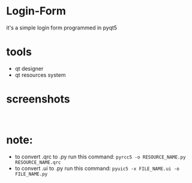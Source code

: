 # Login-Form
  it's a simple login form programmed in pyqt5
 
# tools
  - qt designer
  - qt resources system

# screenshots
<img src=""/>
<img src=""/>

# note:
  - to convert .qrc to .py run this command: ```pyrcc5 -o RESOURCE_NAME.py RESOURCE_NAME.qrc```
  - to convert .ui to .py run this command: ```pyuic5 -x FILE_NAME.ui -o FILE_NAME.py```
